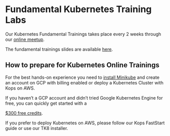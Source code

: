# **Fundamental Kubernetes Training Labs**

Our Kubernetes Fundamental Trainings takes place every 2 weeks through our [online meetup](https://www.meetup.com/kubernauts/).

The fundamental trainings slides are available [here](https://goo.gl/Hzk2sd).

## How to prepare for Kubernetes Online Trainings

For the best hands-on experience you need to [install Minikube](https://abhishek-tiwari.com/local-development-environment-for-kubernetes-using-minikube/) and create an account on GCP with billing enabled or deploy a Kubernetes Cluster with Kops on AWS.

If you haven’t a GCP account and didn’t tried Google Kubernetes Engine for free, you can quickly get started with a 

[$300 free credits](https://cloud.google.com/free/).

If you prefer to deploy Kubernetes on AWS, please follow our Kops FastStart guide or use our TK8 installer.











